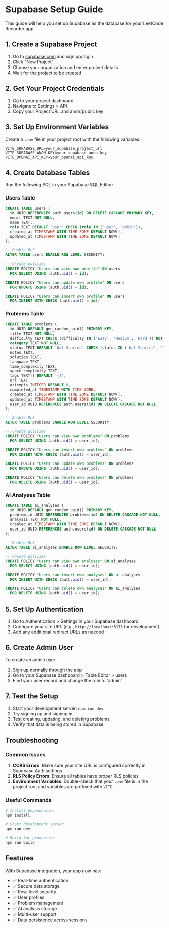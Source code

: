 # Supabase Setup Guide

This guide will help you set up Supabase as the database for your LeetCode Recorder app.

## 1. Create a Supabase Project

1. Go to [supabase.com](https://supabase.com) and sign up/login
2. Click "New Project"
3. Choose your organization and enter project details
4. Wait for the project to be created

## 2. Get Your Project Credentials

1. Go to your project dashboard
2. Navigate to Settings > API
3. Copy your Project URL and anon/public key

## 3. Set Up Environment Variables

Create a `.env` file in your project root with the following variables:

```env
VITE_SUPABASE_URL=your_supabase_project_url
VITE_SUPABASE_ANON_KEY=your_supabase_anon_key
VITE_OPENAI_API_KEY=your_openai_api_key
```

## 4. Create Database Tables

Run the following SQL in your Supabase SQL Editor:

### Users Table
```sql
CREATE TABLE users (
  id UUID REFERENCES auth.users(id) ON DELETE CASCADE PRIMARY KEY,
  email TEXT NOT NULL,
  name TEXT,
  role TEXT DEFAULT 'user' CHECK (role IN ('user', 'admin')),
  created_at TIMESTAMP WITH TIME ZONE DEFAULT NOW(),
  updated_at TIMESTAMP WITH TIME ZONE DEFAULT NOW()
);

-- Enable RLS
ALTER TABLE users ENABLE ROW LEVEL SECURITY;

-- Create policies
CREATE POLICY "Users can view own profile" ON users
  FOR SELECT USING (auth.uid() = id);

CREATE POLICY "Users can update own profile" ON users
  FOR UPDATE USING (auth.uid() = id);

CREATE POLICY "Users can insert own profile" ON users
  FOR INSERT WITH CHECK (auth.uid() = id);
```

### Problems Table
```sql
CREATE TABLE problems (
  id UUID DEFAULT gen_random_uuid() PRIMARY KEY,
  title TEXT NOT NULL,
  difficulty TEXT CHECK (difficulty IN ('Easy', 'Medium', 'Hard')) NOT NULL,
  category TEXT NOT NULL,
  status TEXT DEFAULT 'Not Started' CHECK (status IN ('Not Started', 'In Progress', 'Completed', 'Failed')),
  notes TEXT,
  solution TEXT,
  language TEXT,
  time_complexity TEXT,
  space_complexity TEXT,
  tags TEXT[] DEFAULT '{}',
  url TEXT,
  attempts INTEGER DEFAULT 0,
  completed_at TIMESTAMP WITH TIME ZONE,
  created_at TIMESTAMP WITH TIME ZONE DEFAULT NOW(),
  updated_at TIMESTAMP WITH TIME ZONE DEFAULT NOW(),
  user_id UUID REFERENCES auth.users(id) ON DELETE CASCADE NOT NULL
);

-- Enable RLS
ALTER TABLE problems ENABLE ROW LEVEL SECURITY;

-- Create policies
CREATE POLICY "Users can view own problems" ON problems
  FOR SELECT USING (auth.uid() = user_id);

CREATE POLICY "Users can insert own problems" ON problems
  FOR INSERT WITH CHECK (auth.uid() = user_id);

CREATE POLICY "Users can update own problems" ON problems
  FOR UPDATE USING (auth.uid() = user_id);

CREATE POLICY "Users can delete own problems" ON problems
  FOR DELETE USING (auth.uid() = user_id);
```

### AI Analyses Table
```sql
CREATE TABLE ai_analyses (
  id UUID DEFAULT gen_random_uuid() PRIMARY KEY,
  problem_id UUID REFERENCES problems(id) ON DELETE CASCADE NOT NULL,
  analysis TEXT NOT NULL,
  created_at TIMESTAMP WITH TIME ZONE DEFAULT NOW(),
  user_id UUID REFERENCES auth.users(id) ON DELETE CASCADE NOT NULL
);

-- Enable RLS
ALTER TABLE ai_analyses ENABLE ROW LEVEL SECURITY;

-- Create policies
CREATE POLICY "Users can view own analyses" ON ai_analyses
  FOR SELECT USING (auth.uid() = user_id);

CREATE POLICY "Users can insert own analyses" ON ai_analyses
  FOR INSERT WITH CHECK (auth.uid() = user_id);

CREATE POLICY "Users can delete own analyses" ON ai_analyses
  FOR DELETE USING (auth.uid() = user_id);
```

## 5. Set Up Authentication

1. Go to Authentication > Settings in your Supabase dashboard
2. Configure your site URL (e.g., `http://localhost:5173` for development)
3. Add any additional redirect URLs as needed

## 6. Create Admin User

To create an admin user:

1. Sign up normally through the app
2. Go to your Supabase dashboard > Table Editor > users
3. Find your user record and change the role to 'admin'

## 7. Test the Setup

1. Start your development server: `npm run dev`
2. Try signing up and signing in
3. Test creating, updating, and deleting problems
4. Verify that data is being stored in Supabase

## Troubleshooting

### Common Issues

1. **CORS Errors**: Make sure your site URL is configured correctly in Supabase Auth settings
2. **RLS Policy Errors**: Ensure all tables have proper RLS policies
3. **Environment Variables**: Double-check that your `.env` file is in the project root and variables are prefixed with `VITE_`

### Useful Commands

```bash
# Install dependencies
npm install

# Start development server
npm run dev

# Build for production
npm run build
```

## Features

With Supabase integration, your app now has:

- ✅ Real-time authentication
- ✅ Secure data storage
- ✅ Row-level security
- ✅ User profiles
- ✅ Problem management
- ✅ AI analysis storage
- ✅ Multi-user support
- ✅ Data persistence across sessions 